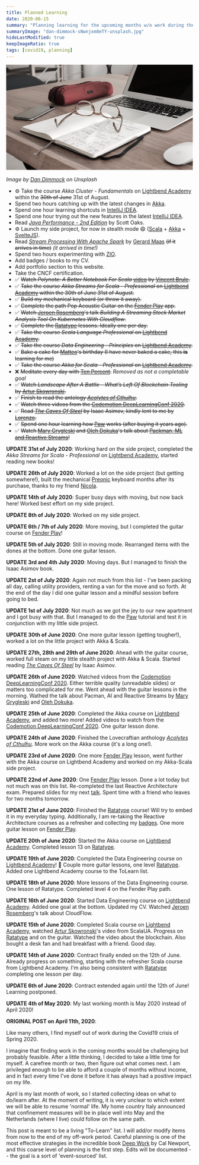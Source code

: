 ```yaml
---
title: Planned Learning
date: 2020-06-15
summary: "Planning learning for the upcoming months w/o work during the Corona crisis"
summaryImage: "dan-dimmock-sNwnjxm8eTY-unsplash.jpg"
hideLastModified: true
keepImageRatio: true
tags: [covid19, planning]
---
```


![Planned Learning](dan-dimmock-sNwnjxm8eTY-unsplash.jpg)

*Image by [Dan Dimmock](https://unsplash.com/@dandimmock) on Unsplash*

* ⚙️ Take the course *Akka Cluster - Fundamentals* on [Lightbend Academy](https://academy.lightbend.com) within the ~~30th of June~~ 31st of August.
* Spend two hours catching up with the latest changes in [Akka](https://akka.io).
* Spend one hour learning shortcuts in [IntelliJ IDEA](https://twitter.com/intellijidea).
* Spend one hour trying out the new features in the latest [IntelliJ IDEA](https://twitter.com/intellijidea).
* Read *[Java Performance - 2nd Edition](http://shop.oreilly.com/product/0636920272250.do)* by Scott Oaks.
* ⚙️ Launch my side project, for now in stealth mode 😄 ([Scala](https://twitter.com/scala_lang) + [Akka](https://akka.io) + [SvelteJS](https://twitter.com/sveltejs)).
* Read *[Stream Processing With Apache Spark](http://shop.oreilly.com/product/0636920047568.do)* by [Gerard Maas](https://twitter.com/maasg) ~~(if it arrives in time)~~ *(it arrived in time!)*
* Spend two hours experimenting with [ZIO](https://twitter.com/zioscala).
* Add badges / books to my CV.
* Add portfolio section to this website.
* Take the CNCF certification.
* ✅ ~~Watch *Polynote: A Better Notebook For Scala* [video](https://www.youtube.com/watch?v=tGiim15UX2s) by [Vincent Brule](https://twitter.com/BruleVincent).~~
* ✅ ~~Take the course *Akka Streams for Scala - Professional* on [Lightbend Academy](https://academy.lightbend.com) within the ~~30th of June~~ 31st of August.~~
* ✅ ~~Build my mechanical keyboard (or throw it away).~~
* ✅ ~~Complete the path Pop Acoustic Guitar on the [Fender Play](https://www.fender.com/play) app.~~
* ✅ ~~Watch [Jeroen Rosemberg](https://twitter.com/jeroenrosenberg)'s talk *Building A Streaming Stock Market Analysis Tool On Kubernetes With Cloudflow*.~~
* ✅ ~~Complete the [Ratatype](https://www.ratatype.com) lessons. Ideally one per day.~~
* ✅ ~~Take the course *Scala Language Professional* on [Lightbend Academy](https://academy.lightbend.com).~~
* ✅ ~~Take the course *Data Engineering - Principles* on [Lightbend Academy](https://academy.lightbend.com).~~
* ✅ ~~Bake a cake for [Matteo](https://twitter.com/dj_rtl)'s birthday (I have never baked a cake, this **is** learning for me)~~
* ✅ ~~Take the course *Akka for Scala - Professional* on [Lightbend Academy](https://academy.lightbend.com).~~
* ❌ ~~Meditate every day with [Ten Percent](https://www.tenpercent.com/).~~ *Removed as not a completable goal*
* ✅ ~~Watch *Landscape After A Battle – What’s Left Of Blockchain Tooling* by [Artur Skowronski](https://twitter.com/ArturSkowronski).~~
* ✅ ~~Finish to read the antology *[Acolytes of Cthulhu](https://en.wikipedia.org/wiki/Acolytes_of_Cthulhu)*.~~
* ✅ ~~Watch three videos from the [Codemotion DeepLearningConf 2020](https://events.codemotion.com/conferences/online/2020/deep-learning/).~~
* ✅ ~~Read *[The Caves Of Steel](https://en.wikipedia.org/wiki/The_Caves_of_Steel)* by Isaac Asimov, kindly lent to me by [Lorenzo](https://twitter.com/lorenzograndi4).~~
* ✅ ~~Spend one hour learning how [Paw](paw.cloud) works (after buying it years ago).~~
* ✅ ~~Watch [Mary Grygleski](https://twitter.com/mgrygles) and [Oleh Dokuka](https://twitter.com/OlehDokuka)'s talk about [Packman, ML and Reactive Streams](https://youtu.be/NpkmmorXSYg?t=5980)!~~

**UPDATE 31st of July 2020**: Working hard on the side project, completed the *Akka Streams for Scala - Professional* on [Lightbend Academy](https://academy.lightbend.com), started reading new books!

**UPDATE 26th of July 2020**: Worked a lot on the side project (but getting somewhere!), built the mechanical [Preonic](https://www.reddit.com/r/MechanicalKeyboards/comments/awd15x/olkb_preonic_rev3_from_massdrop_review_comparison/) keyboard months after its purchase, thanks to my friend [Nicola](https://twitter.com/durdn).

**UPDATE 14th of July 2020**: Super busy days with moving, but now back here! Worked best effort on my side project.

**UPDATE 8th of July 2020**: Worked on my side project.

**UPDATE 6th / 7th of July 2020**: More moving, but I completed the guitar course on [Fender Play](https://www.fender.com/play)!

**UPDATE 5th of July 2020**: Still in moving mode. Rearranged items with the dones at the bottom. Done one guitar lesson.

**UPDATE 3rd and 4th July 2020**: Moving days. But I managed to finish the Isaac Asimov book.

**UPDATE 2st of July 2020**: Again not much from this list - I've been packing all day, calling utility providers, renting a van for the move and so forth. At the end of the day I did one guitar lesson and a mindful session before going to bed.

**UPDATE 1st of July 2020**: Not much as we got the jey to our new apartment and I got busy with that. But I managed to do the [Paw](paw.cloud) tutorial and test it in conjunction with my little side project.

**UPDATE 30th of June 2020**: One more guitar lesson (getting tougher!), worked a lot on the little project with Akka & Scala. 

**UPDATE 27th, 28th and 29th of June 2020**: Ahead with the guitar course, worked full steam on my little stealth project with Akka & Scala. Started reading *[The Caves Of Steel](https://en.wikipedia.org/wiki/The_Caves_of_Steel)* by Isaac Asimov.

**UPDATE 26th of June 2020**: Watched videos from the [Codemotion DeepLearningConf 2020](https://events.codemotion.com/conferences/online/2020/deep-learning/). Either terrible quality (unreadable slides) or matters too complicated for me. Went ahead with the guitar lessons in the morning. Wathed the talk about Pacman, AI and Reactive Streams by [Mary Grygleski](https://twitter.com/mgrygles) and [Oleh Dokuka](https://twitter.com/OlehDokuka).

**UPDATE 25th of June 2020**: Completed the Akka course on [Lightbend Academy](https://academy.lightbend.com), and added two more! Added videos to watch from the [Codemotion DeepLearningConf 2020](https://events.codemotion.com/conferences/online/2020/deep-learning/). One guitar lesson done.

**UPDATE 24th of June 2020**: Finished the Lovecraftian anthology *[Acolytes of Cthulhu](https://en.wikipedia.org/wiki/Acolytes_of_Cthulhu)*. More work on the Akka course (it's a long one!).

**UPDATE 23rd of June 2020**: One more [Fender Play](https://www.fender.com/play) lesson, went further with the Akka course on Lightbend Academy and worked on my Akka-Scala side project.

**UPDATE 22nd of June 2020**: One [Fender Play](https://www.fender.com/play) lesson. Done a lot today but not much was on this list. Re-completed the last Reactive Architecture exam. Prepared slides for my next [talk](http://ticofab.io/talks). Spent time with a friend who leaves for two months tomorrow.

**UPDATE 21st of June 2020**: Finished the [Ratatype](https://www.ratatype.com) course! Will try to embed it in my everyday typing. Additionally, I am re-taking the Reactive Architecture courses as a refresher and collecting my [badges](https://www.youracclaim.com/users/fabio-tiriticco/badges). One more guitar lesson on [Fender Play](https://www.fender.com/play).

**UPDATE 20th of June 2020**: Started the Akka course on [Lightbend Academy](https://academy.lightbend.com). Completed lesson 13 on [Ratatype](https://www.ratatype.com).

**UPDATE 19th of June 2020**: Completed the Data Engineering course on [Lightbend Academy](https://academy.lightbend.com)! 🥳 Couple more guitar lessons, one level [Ratatype](https://www.ratatype.com). Added one Lightbend Academy course to the ToLearn list.

**UPDATE 18th of June 2020**: More lessons of the Data Engineering course. One lesson of Ratatype. Completed level 4 on the Fender Play path.

**UPDATE 16th of June 2020**: Started Data Engineering course on [Lightbend Academy](https://academy.lightbend.com). Added one goal at the bottom. Updated my CV. Watched [Jeroen Rosemberg](https://twitter.com/jeroenrosenberg)'s talk about CloudFlow.

**UPDATE 15th of June 2020**: Completed Scala course on [Lightbend Academy](https://academy.lightbend.com), watched [Artur Skowronski](https://twitter.com/ArturSkowronski)'s video from ScalaUA. Progress on [Ratatype](https://www.ratatype.com) and on the guitar. Watched the video about the blockchain. Also bought a desk fan and had breakfast with a friend. Good day.

**UPDATE 14th of June 2020**: Contract finally ended on the 12th of June. Already progress on something, starting with the refresher Scala course from Lightbend Academy. I'm also being consistent with [Ratatype](https://www.ratatype.com) completing one lesson per day.

**UPDATE 6th of June 2020**: Contract extended again until the 12th of June! Learning postponed.

**UPDATE 4th of May 2020**: My last working month is May 2020 instead of April 2020!

**ORIGINAL POST on April 11th, 2020**:

Like many others, I find myself out of work during the Covid19 crisis of Spring 2020.

I imagine that finding work in the coming months would be challenging but probably feasible. After a little thinking, I decided to take a little time for myself. A carefree month or two, then figure out what comes next. I am privileged enough to be able to afford a couple of months without income, and in fact every time I've done it before it has always had a positive impact on my life.

April is my last month of work, so I started collecting ideas on what to do/learn after. At the moment of writing, it is very unclear to which extent we will be able to resume 'normal' life. My home country Italy announced that confinement measures will be in place well into May and the Netherlands (where I live) could follow on the same path.

This post is meant to be a living "To-Learn" list. I will add/or modify items from now to the end of my off-work period. Careful planning is one of the most effective strategies in the incredible book [Deep Work](https://www.calnewport.com/books/deep-work/) by Cal Newport, and this coarse level of planning is the first step. Edits will be documented -- the goal is a sort of 'event-sourced' list.